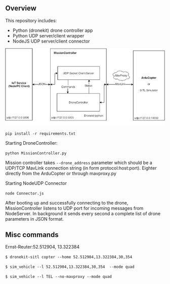 

## Overview

This repository includes:
- Python (dronekit) drone controller app
- Python UDP server/client wrapper
- NodeJS UDP server/client connector

![Alt text](NavioControllerDiagram.jpg?raw=true "Diagram")




```
pip install -r requirements.txt
```
Starting DroneController:

``` python MissionController.py  ```

Mission controller takes ```--drone_address``` parameter which should be a UDP/TCP MavLink connection string (in form protocol:host:port). Eighter directly from the ArduCopter or through mavproxy.py

Starting NodeUDP Connector

``` node Connector.js ```

After booting up and successfully connecting to the drone, MissionController listens to UDP port for incoming messages from NodeServer.
In background it sends every second a complete list of drone parameters in JSON format.




## Misc commands
Ernst-Reuter:52.512904, 13.322384

```$ dronekit-sitl copter --home 52.512904,13.322384,30,354  ```

```$ sim_vehicle --l 52.512904,13.322384,30,354  --mode quad```

```$ sim_vehicle --l TEL --no-mavproxy --mode quad```

